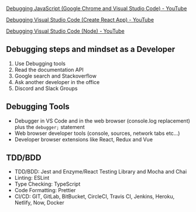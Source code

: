 [Debugging JavaScript (Google Chrome and Visual Studio Code) - YouTube](https://www.youtube.com/watch?v=AX7uybwukkk&list=WL&index=2)

[Debugging Visual Studio Code (Create React App) - YouTube](https://www.youtube.com/watch?v=OlwIDANNpOc)

[Debugging Visual Studio Code (Node) - YouTube](https://www.youtube.com/watch?v=yFtU6_UaOtA)

## Debugging steps and mindset as a Developer

1. Use Debugging tools
2. Read the documentation API
3. Google search and Stackoverflow
4. Ask another developer in the office
5. Discord and Slack Groups

## Debugging Tools

- Debugger in VS Code and in the web browser (console.log replacement) plus the `debugger;` statement
- Web browser developer tools (console, sources, network tabs etc…)
- Developer browser extensions like React, Redux and Vue

## TDD/BDD

- TDD/BDD: Jest and Enzyme/React Testing Library and Mocha and Chai
- Linting: ESLint
- Type Checking: TypeScript
- Code Formatting: Prettier
- CI/CD: GIT, GitLab, BitBucket, CircleCI, Travis CI, Jenkins, Heroku, Netlify, Now, Docker
